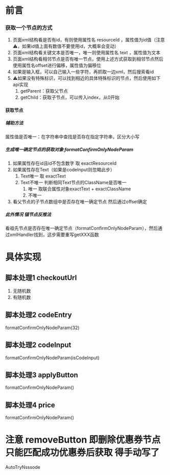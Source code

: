 # 前言
### 获取一个节点的方式
1. 页面xml结构看是否有id，有则使用属性名 resourceId ，属性值为id值（注意⚠️，如果id值上面有数值不要使用id，大概率会变动）
2. 页面xml结构看关键文本是否唯一，唯一则使用属性名 text ，属性值为文本
3. 页面xml结构看相邻节点是否有唯一节点，使用上述方式获取到相邻节点然后使用属性名offset进行偏移，属性值为偏移位
4. 如果是输入框，可以自己输入一些字符，再抓取一边xml，然后搜索看id
5. ⚠️如果没有特殊标识，可以找到相近的具体特殊标识的节点，然后使用如下api实现
   1. getParent：获取父节点
   2. getChild：获取子节点，可以传入index，从0开始

#### 获取节点
##### 辅助方法
属性值是否唯一：在字符串中查找是否存在指定字符串，区分大小写
##### 生成唯一确定节点的获取对象 formatConfirmOnlyNodeParam
1. 如果属性存在id且id不包含数字 取 exactResourceId
2. 如果属性存在Text（如果是codeInput则忽略此步）
   1. Text唯一 取 exactText
   2. Text不唯一 判断相同Text节点的ClassName是否唯一
      1. 唯一 取联合属性对象exactText + exactClassName
      2. 不唯一 
3. 看父节点的子节点数组中是否存在唯一确定节点 然后通过offset确定

##### 此外情况 锚节点反推法
看祖先节点是否存在唯一确定节点（formatConfirmOnlyNodeParam），然后通过xmlHandler找到，这步需要重写getXXX函数


# 具体实现
## 脚本处理1 checkoutUrl
1. 无随机数
2. 有随机数

## 脚本处理2 codeEntry
formatConfirmOnlyNodeParam(32)
## 脚本处理2 codeInput
formatConfirmOnlyNodeParam(isCodeInput)
## 脚本处理3 applyButton
formatConfirmOnlyNodeParam()
## 脚本处理4 price
formatConfirmOnlyNodeParam()
# 注意 removeButton 即删除优惠券节点 只能匹配成功优惠券后获取 得手动写了


AutoTryNsssode